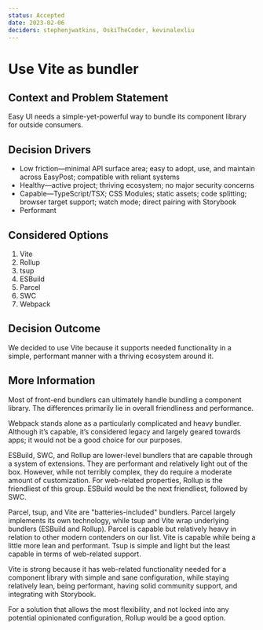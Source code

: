 ```yaml
---
status: Accepted
date: 2023-02-06
deciders: stephenjwatkins, OskiTheCoder, kevinalexliu
---
```


# Use Vite as bundler

## Context and Problem Statement

Easy UI needs a simple-yet-powerful way to bundle its component library for outside consumers.

## Decision Drivers

- Low friction—minimal API surface area; easy to adopt, use, and maintain across EasyPost; compatible with reliant systems
- Healthy—active project; thriving ecosystem; no major security concerns
- Capable—TypeScript/TSX; CSS Modules; static assets; code splitting; browser target support; watch mode; direct pairing with Storybook
- Performant

## Considered Options

1. Vite
2. Rollup
3. tsup
4. ESBuild
5. Parcel
6. SWC
7. Webpack

## Decision Outcome

We decided to use Vite because it supports needed functionality in a simple, performant manner with a thriving ecosystem around it.

## More Information

Most of front-end bundlers can ultimately handle bundling a component library. The differences primarily lie in overall friendliness and performance.

Webpack stands alone as a particularly complicated and heavy bundler. Although it’s capable, it’s considered legacy and largely geared towards apps; it would not be a good choice for our purposes.

ESBuild, SWC, and Rollup are lower-level bundlers that are capable through a system of extensions. They are performant and relatively light out of the box. However, while not terribly complex, they do require a moderate amount of customization. For web-related properties, Rollup is the friendliest of this group. ESBuild would be the next friendliest, followed by SWC.

Parcel, tsup, and Vite are "batteries-included" bundlers. Parcel largely implements its own technology, while tsup and Vite wrap underlying bundlers (ESBuild and Rollup). Parcel is capable but relatively heavy in relation to other modern contenders on our list. Vite is capable while being a little more lean and performant. Tsup is simple and light but the least capable in terms of web-related support.

Vite is strong because it has web-related functionality needed for a component library with simple and sane configuration, while staying relatively lean, being performant, having solid community support, and integrating with Storybook.

For a solution that allows the most flexibility, and not locked into any potential opinionated configuration, Rollup would be a good option.
